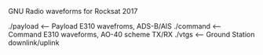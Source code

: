 GNU Radio waveforms for Rocksat 2017

./payload  <-- Payload E310 wavefroms, ADS-B/AIS
./command  <-- Command E310 waveforms, AO-40 scheme TX/RX
./vtgs     <-- Ground Station downlink/uplink
